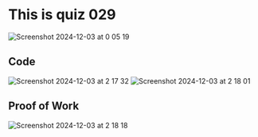 # This is quiz 029

<img width="max" alt="Screenshot 2024-12-03 at 0 05 19" src="https://github.com/user-attachments/assets/ec731a0b-3ba0-4852-99bb-2da071981502">

## Code
<img width="max" alt="Screenshot 2024-12-03 at 2 17 32" src="https://github.com/user-attachments/assets/3e7f7220-a774-4f7f-89bf-d8415a2c586e">
<img width="max" alt="Screenshot 2024-12-03 at 2 18 01" src="https://github.com/user-attachments/assets/d658d8db-3cf7-41b6-8004-7803be8444bf">

## Proof of Work

<img width="max" alt="Screenshot 2024-12-03 at 2 18 18" src="https://github.com/user-attachments/assets/8581d868-01da-4312-aa54-4ff602a8da6e">
